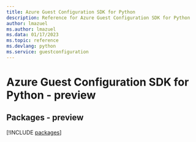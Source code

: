 ```yaml
---
title: Azure Guest Configuration SDK for Python
description: Reference for Azure Guest Configuration SDK for Python
author: lmazuel
ms.author: lmazuel
ms.data: 01/17/2023
ms.topic: reference
ms.devlang: python
ms.service: guestconfiguration
---
```

# Azure Guest Configuration SDK for Python - preview
## Packages - preview
[!INCLUDE [packages](guest-configuration-index.md)]